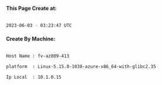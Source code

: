 
   
#### This Page Create at:

```bash

2023-06-03 - 03:23:47 UTC

```

#### Create By Machine:

```bash

Host Name : fv-az809-413

platform  : Linux-5.15.0-1038-azure-x86_64-with-glibc2.35

Ip Local  : 10.1.0.15

```

